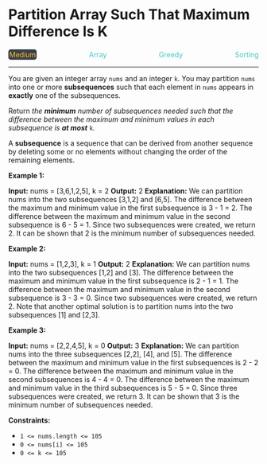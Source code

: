# Partition Array Such That Maximum Difference Is K

<div style="display: flex; justify-content: space-between; align-items: center">
<div style="color: #fac31d;
padding: 2px; background-color: #3a3f4b; border-radius: 5px;">Medium</div>
<div style="color: #46c6c2">Array</div>
<div style="color: #46c6c2">Greedy</div>
<div style="color: #46c6c2">Sorting</div>
</div>

---

You are given an integer array `nums` and an integer `k`. You may partition `nums` into one or more **subsequences** such that each element in `nums` appears in **exactly** one of the subsequences.

Return _the **minimum** number of subsequences needed such that the difference between the maximum and minimum values in each subsequence is **at most**_ `k`_._

A **subsequence** is a sequence that can be derived from another sequence by deleting some or no elements without changing the order of the remaining elements.

**Example 1:**

**Input:** nums = \[3,6,1,2,5\], k = 2
**Output:** 2
**Explanation:**
We can partition nums into the two subsequences \[3,1,2\] and \[6,5\].
The difference between the maximum and minimum value in the first subsequence is 3 - 1 = 2.
The difference between the maximum and minimum value in the second subsequence is 6 - 5 = 1.
Since two subsequences were created, we return 2. It can be shown that 2 is the minimum number of subsequences needed.

**Example 2:**

**Input:** nums = \[1,2,3\], k = 1
**Output:** 2
**Explanation:**
We can partition nums into the two subsequences \[1,2\] and \[3\].
The difference between the maximum and minimum value in the first subsequence is 2 - 1 = 1.
The difference between the maximum and minimum value in the second subsequence is 3 - 3 = 0.
Since two subsequences were created, we return 2. Note that another optimal solution is to partition nums into the two subsequences \[1\] and \[2,3\].

**Example 3:**

**Input:** nums = \[2,2,4,5\], k = 0
**Output:** 3
**Explanation:**
We can partition nums into the three subsequences \[2,2\], \[4\], and \[5\].
The difference between the maximum and minimum value in the first subsequences is 2 - 2 = 0.
The difference between the maximum and minimum value in the second subsequences is 4 - 4 = 0.
The difference between the maximum and minimum value in the third subsequences is 5 - 5 = 0.
Since three subsequences were created, we return 3. It can be shown that 3 is the minimum number of subsequences needed.

**Constraints:**

*   `1 <= nums.length <= 105`
*   `0 <= nums[i] <= 105`
*   `0 <= k <= 105`